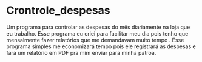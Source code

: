 # Crontrole_despesas
Um programa para controlar as despesas do mês diariamente na loja que eu trabalho. Esse programa eu criei para facilitar meu dia pois tenho que mensalmente fazer relatórios que me demandavam muito tempo . Esse programa simples me economizará tempo pois ele registrará as despesas e fará um relatório em PDF pra mim enviar para minha patroa.
